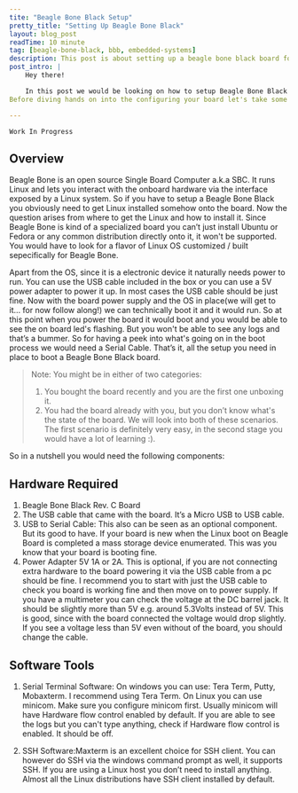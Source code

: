 ```yaml
---
tite: "Beagle Bone Black Setup"
pretty_title: "Setting Up Beagle Bone Black"
layout: blog_post
readTime: 10 minute
tag: [beagle-bone-black, bbb, embedded-systems]
description: This post is about setting up a beagle bone black board for its first boot.
post_intro: |
    Hey there!

	In this post we would be looking on how to setup Beagle Bone Black Rev. C board for the maiden boot. The initial steps would be same irrespective of what you are trying to do with your Beagle Bone Black. Be it learning Embedded Linux or just are exploring beagle board for generic usage such a connecting some sensors and using them via python or C. You need to have a basic hardware setup to get stated. This post help you get up and running as quickly as possible with your Beagle Board.
Before diving hands on into the configuring your board let's take some time to get an overview of what has to be done.

---
```


`Work In Progress`

## Overview 
Beagle Bone is an open source Single Board Computer a.k.a SBC. It runs Linux and lets you interact with the onboard hardware via the interface exposed by a Linux system. So if you have to setup a Beagle Bone Black you obviously need to get Linux installed somehow onto the board. Now the question arises from where to get the Linux and how to install it. Since Beagle Bone is kind of a specialized board you can’t just install Ubuntu or Fedora or any common distribution directly onto it, it won't be supported. You would have to look for a flavor of Linux OS customized / built sepecifically for Beagle Bone. 

Apart from the OS, since it is a electronic device it naturally needs power to run. You can use the USB cable included in the box or you can use a 5V power adapter to power it up. In most cases the USB cable should be just fine. Now with the board power supply and the OS in place(we will get to it… for now follow along!)   we can technically boot it and it would run. So at this point when you power the board it would boot and you would be able to see the on board led's flashing. But you won't be able to see any logs and that’s a bummer. So for having a peek into what's going on in the boot process we would need a Serial Cable. That’s it, all the setup you need in place to boot a Beagle Bone Black board.

> Note:
> You might be in either of two categories:
> 	1. You bought the board recently and you are the first one unboxing it.
>	2. You had the board already with you, but you don’t know what's the state of the board.
> We will look into both of these scenarios. The first scenario is definitely very easy, in the second stage you would have a lot of learning :).

So in a nutshell you would need the following components:

## Hardware Required
1. Beagle Bone Black Rev. C Board
2. The USB cable that came with the board. It’s a Micro USB to USB cable.
3. USB to Serial Cable: This also can be seen as an optional component. But its good to have. If your board is new when the Linux boot on Beagle Board is completed a mass storage device enumerated. This was  you know that your board is booting fine.
4. Power Adapter 5V 1A or 2A. This is optional, if you are not connecting extra hardware to the board powering it via the USB cable from a pc should be fine. I recommend you to start with just the USB cable to check you board is working fine and then move on to power supply. If you have a multimeter you can check the voltage at the DC barrel jack. It should be slightly more than 5V e.g. around 5.3Volts instead of 5V. This is good, since with the board connected the voltage would drop slightly. If you see a voltage less than 5V even without of the board, you should change the cable.
	
## Software Tools
1. Serial Terminal Software: On windows you can use: Tera Term, Putty, Mobaxterm. I recommend using Tera Term. On Linux you can use minicom. Make sure you configure minicom first. Usually minicom will have Hardware flow control enabled by default. If you are able to see the logs but you can't type anything, check if Hardware flow control is enabled. It should be off.

2. SSH Software:Maxterm is an excellent choice for SSH client. You can however do SSH via the windows command prompt as well, it supports SSH. If you are using a Linux host you don’t need to install anything. Almost all the Linux distributions have SSH client installed by default.

